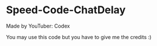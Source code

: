 # Speed-Code-ChatDelay
Made by YouTuber: Codex

You may use this code but you have to give me the credits :)
